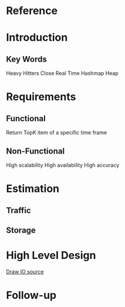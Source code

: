 # Reference
 
# Introduction

## Key Words
Heavy Hitters
Close Real Time
Hashmap
Heap

 
# Requirements
## **Functional**
Return TopK item of a specific time frame


## **Non-Functional**
High scalability
High availability
High accuracy

 
# Estimation
## **Traffic**
## **Storage**
 
# High Level Design
[Draw IO source]()

 
# Follow-up
<!--stackedit_data:
eyJoaXN0b3J5IjpbLTEzMjQxNjM4MDQsLTI3NDM3NjE1NCwtMT
YyNTUxMDg5XX0=
-->